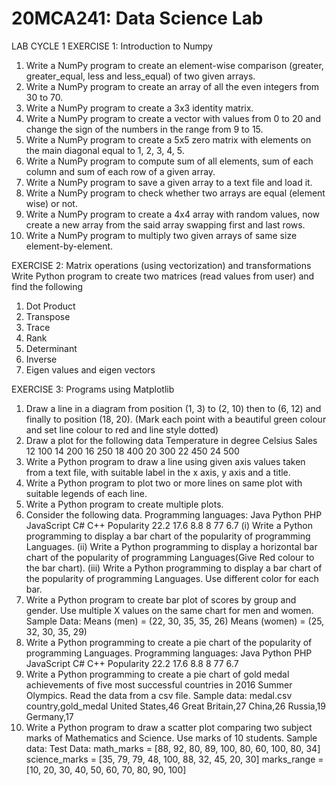 # 20MCA241: Data Science Lab
LAB CYCLE 1
EXERCISE 1: Introduction to Numpy
1. Write a NumPy program to create an element-wise comparison (greater, greater_equal, less
and less_equal) of two given arrays.
2. Write a NumPy program to create an array of all the even integers from 30 to 70.
3. Write a NumPy program to create a 3x3 identity matrix.
4. Write a NumPy program to create a vector with values from 0 to 20 and change the sign of
the numbers in the range from 9 to 15.
5. Write a NumPy program to create a 5x5 zero matrix with elements on the main diagonal
equal to 1, 2, 3, 4, 5.
6. Write a NumPy program to compute sum of all elements, sum of each column and sum of
each row of a given array.
7. Write a NumPy program to save a given array to a text file and load it.
8. Write a NumPy program to check whether two arrays are equal (element wise) or not.
9. Write a NumPy program to create a 4x4 array with random values, now create a new array
from the said array swapping first and last rows.
10. Write a NumPy program to multiply two given arrays of same size element-by-element.

EXERCISE 2: Matrix operations (using vectorization) and transformations
Write Python program to create two matrices (read values from user) and find the following
1. Dot Product
2. Transpose
3. Trace
4. Rank
5. Determinant
6. Inverse
7. Eigen values and eigen vectors

EXERCISE 3: Programs using Matplotlib
1. Draw a line in a diagram from position (1, 3) to (2, 10) then to (6, 12) and finally to position (18, 20).
  (Mark each point with a beautiful green colour and set line colour to red and line style dotted)
2. Draw a plot for the following data
      Temperature in degree Celsius  Sales
      12                             100
      14                             200
      16                             250
      18                             400
      20                             300
      22                             450
      24                             500
3. Write a Python program to draw a line using given axis values taken from a text file, with suitable label in the x axis, y axis and a title.
4. Write a Python program to plot two or more lines on same plot with suitable legends of each line.
5. Write a Python program to create multiple plots.
6. Consider the following data.
    Programming languages: Java   Python  PHP  JavaScript C#  C++
    Popularity             22.2   17.6    8.8  8          77  6.7
  (i) Write a Python programming to display a bar chart of the popularity of programming Languages.
  (ii) Write a Python programming to display a horizontal bar chart of the popularity of programming Languages(Give Red colour to the bar chart).
  (iii) Write a Python programming to display a bar chart of the popularity of programming Languages. Use different color for each bar.
7. Write a Python program to create bar plot of scores by group and gender. Use multiple X values on the same chart for men and women.
Sample Data:
Means (men) = (22, 30, 35, 35, 26)
Means (women) = (25, 32, 30, 35, 29)
8. Write a Python programming to create a pie chart of the popularity of programming Languages.
    Programming languages: Java   Python  PHP  JavaScript C#  C++
    Popularity             22.2   17.6    8.8  8          77  6.7
9. Write a Python programming to create a pie chart of gold medal achievements of five most successful countries in 2016 Summer Olympics. Read the data from a csv file.
Sample data:
medal.csv
    country,gold_medal
    United States,46
    Great Britain,27
    China,26
    Russia,19
    Germany,17
10. Write a Python program to draw a scatter plot comparing two subject marks of Mathematics and Science. Use marks of 10 students.
Sample data:
Test Data:
  math_marks = [88, 92, 80, 89, 100, 80, 60, 100, 80, 34]
  science_marks = [35, 79, 79, 48, 100, 88, 32, 45, 20, 30]
  marks_range = [10, 20, 30, 40, 50, 60, 70, 80, 90, 100]
